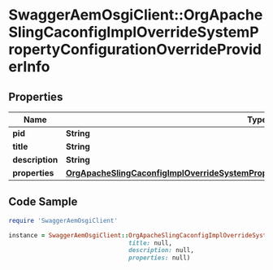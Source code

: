 # SwaggerAemOsgiClient::OrgApacheSlingCaconfigImplOverrideSystemPropertyConfigurationOverrideProviderInfo

## Properties

Name | Type | Description | Notes
------------ | ------------- | ------------- | -------------
**pid** | **String** |  | [optional] 
**title** | **String** |  | [optional] 
**description** | **String** |  | [optional] 
**properties** | [**OrgApacheSlingCaconfigImplOverrideSystemPropertyConfigurationOverrideProviderProperties**](OrgApacheSlingCaconfigImplOverrideSystemPropertyConfigurationOverrideProviderProperties.md) |  | [optional] 

## Code Sample

```ruby
require 'SwaggerAemOsgiClient'

instance = SwaggerAemOsgiClient::OrgApacheSlingCaconfigImplOverrideSystemPropertyConfigurationOverrideProviderInfo.new(pid: null,
                                 title: null,
                                 description: null,
                                 properties: null)
```


